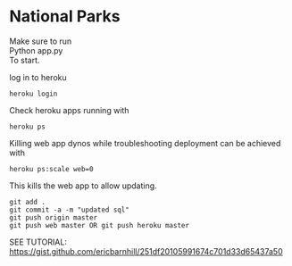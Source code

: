 # National Parks

Make sure to run   
	Python app.py  
To start.  

log in to heroku

    heroku login

Check heroku apps running with    

    heroku ps  
    
Killing web app dynos while troubleshooting deployment can be achieved with  

    heroku ps:scale web=0  

This kills the web app to allow updating.  




    git add .
	git commit -a -m "updated sql"
	git push origin master
	git push web master OR git push heroku master


SEE TUTORIAL:  
https://gist.github.com/ericbarnhill/251df20105991674c701d33d65437a50  
